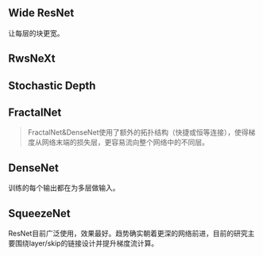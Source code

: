 ## Wide ResNet

让每层的块更宽。

## RwsNeXt

## Stochastic Depth

## FractalNet

> FractalNet&DenseNet使用了额外的拓扑结构（快捷或恒等连接），使得梯度从网络末端的损失层，更容易流向整个网络中的不同层。

## DenseNet

训练的每个输出都在为多层做输入。

## SqueezeNet

ResNet目前广泛使用，效果最好。趋势确实朝着更深的网络前进，目前的研究主要围绕layer/skip的链接设计并提升梯度流计算。